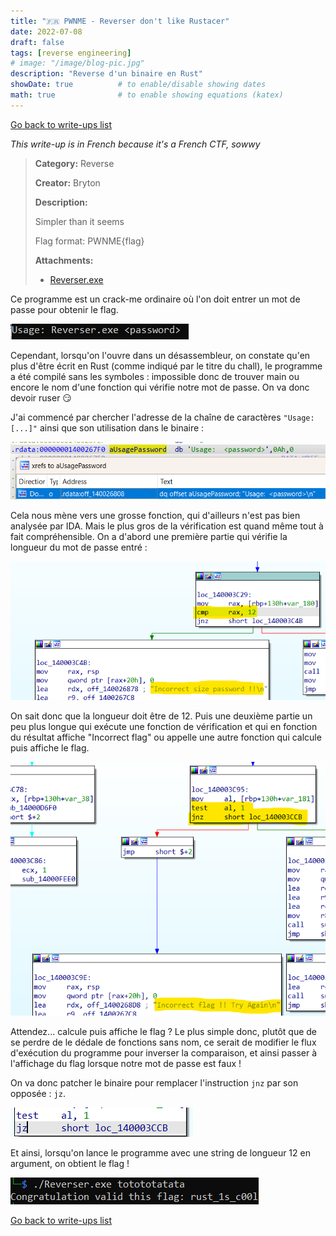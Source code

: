 ```yaml
---
title: "🇫🇷 PWNME - Reverser don't like Rustacer"
date: 2022-07-08
draft: false
tags: [reverse engineering]
# image: "/image/blog-pic.jpg"
description: "Reverse d'un binaire en Rust"
showDate: true          # to enable/disable showing dates
math: true              # to enable showing equations (katex)
---
```


[Go back to write-ups list](../)

*This write-up is in French because it's a French CTF, sowwy*

> **Category:** Reverse
> 
> **Creator:** Bryton
> 
> **Description:**
> 
> Simpler than it seems
>
> Flag format: PWNME{flag}
>
> **Attachments:**
> - [Reverser.exe](/files/pwnme22/Reverser.exe)

Ce programme est un crack-me ordinaire où l'on doit entrer un mot de passe pour obtenir le flag.

![Rustacer usage](/image/pwnme22/rust_usage.png)

Cependant, lorsqu'on l'ouvre dans un désassembleur, on constate qu'en plus d'être écrit en Rust (comme indiqué par le titre du chall), le programme a été compilé sans les symboles : impossible donc de trouver main ou encore le nom d'une fonction qui vérifie notre mot de passe. On va donc devoir ruser 😏

J'ai commencé par chercher l'adresse de la chaîne de caractères `"Usage: [...]"` ainsi que son utilisation dans le binaire :

![Rustacer string](/image/pwnme22/rust_str.png)

Cela nous mène vers une grosse fonction, qui d'ailleurs n'est pas bien analysée par IDA. Mais le plus gros de la vérification est quand même tout à fait compréhensible. On a d'abord une première partie qui vérifie la longueur du mot de passe entré :

![Password length](/image/pwnme22/rust_len.png)

On sait donc que la longueur doit être de 12. Puis une deuxième partie un peu plus longue qui exécute une fonction de vérification et qui en fonction du résultat affiche "Incorrect flag" ou appelle une autre fonction qui calcule puis affiche le flag.

![Comparison](/image/pwnme22/rust_cmp.png)

Attendez... calcule puis affiche le flag ? Le plus simple donc, plutôt que de se perdre de le dédale de fonctions sans nom, ce serait de modifier le flux d'exécution du programme pour inverser la comparaison, et ainsi passer à l'affichage du flag lorsque notre mot de passe est faux !

On va donc patcher le binaire pour remplacer l'instruction `jnz` par son opposée : `jz`.

![Patch](/image/pwnme22/rust_patch.png)

Et ainsi, lorsqu'on lance le programme avec une string de longueur 12 en argument, on obtient le flag !

![Flag](/image/pwnme22/rust_flag.png)

[Go back to write-ups list](../)